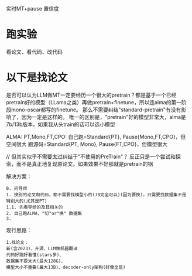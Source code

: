 实时MT+pause
置信度

# 跑实验
看论文、看代码、改代码


# 以下是找论文

是否可以认为LLM做MT一定要经历一个很大的pretrain？都是基于一个已经pretrain好的模型（LLama之类）再做pretrain+finetune，所以连alma的第一阶段mono-oscar都写的finetune。
那么不需要纠结"standard-pretrain"有没有影响了，因为一定是这样的。
唯一的区别是，"pretrain"好的模型非常大，alma是7b/13b版本，如果我从头train的话可以选小模型

ALMA: PT,Mono,FT,CPO:
自己跑=Standard{PT}, Pause{Mono,FT,CPO}，但空间很大
跑源码=Standard{PT, Mono}, Pause{FT,CPO}，但模型很大

// 但其实似乎不需要太过纠结于"不使用<pause>的PreTrain"？
反正只是一个尝试和探索，而不是真正地复现原论文。如果效果不好那就是pretrain的锅


解决方案：
```
0. 问导师
1. 换别的论文和代码，都不需要找模型小的(7B完全可以)(因为要换)，只需要找数据集不是特别大的(尤其是PT)
1.1. 先看导给的及其相关的
2. 自己跑ALMA，"切"or"换" 数据集
3. 
```

现行思路：
```
1.找论文：
新(含2023)、开源、LLM做机器翻译
代码好跑好看懂(stars多)、
数据集不要太大(最大128G)、
模型大小不重要(最大13B)、decoder-only架构(好像全是)

```
